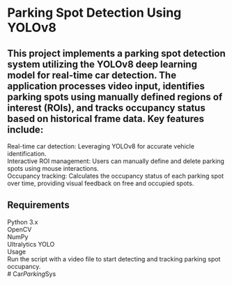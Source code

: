 # Parking Spot Detection Using YOLOv8
## This project implements a parking spot detection system utilizing the YOLOv8 deep learning model for real-time car detection. The application processes video input, identifies parking spots using manually defined regions of interest (ROIs), and tracks occupancy status based on historical frame data. Key features include:

Real-time car detection: Leveraging YOLOv8 for accurate vehicle identification.<br>
Interactive ROI management: Users can manually define and delete parking spots using mouse interactions.<br>
Occupancy tracking: Calculates the occupancy status of each parking spot over time, providing visual feedback on free and occupied spots.<br>
## Requirements <br>
Python 3.x <br>
OpenCV <br>
NumPy <br>
Ultralytics YOLO <br>
Usage <br>
Run the script with a video file to start detecting and tracking parking spot occupancy. <br>
#   C a r _ P a r k i n g _ S y s  
 